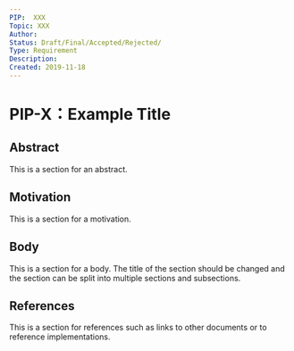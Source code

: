 ```yaml
---
PIP:  XXX
Topic: XXX
Author: 
Status: Draft/Final/Accepted/Rejected/
Type: Requirement
Description: 
Created: 2019-11-18
---
```


# PIP-X：Example Title

## Abstract

This is a section for an abstract.

## Motivation

This is a section for a motivation.

## Body

This is a section for a body. The title of the section should be changed
and the section can be split into multiple sections and subsections.

## References

This is a section for references such as links to other documents 
or to reference implementations.